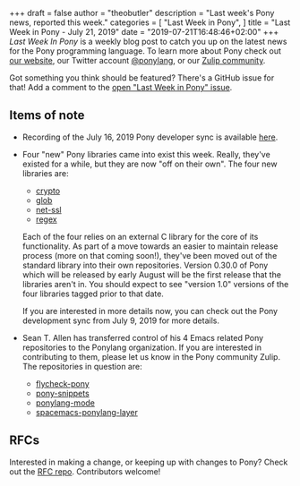 +++
draft = false
author = "theobutler"
description = "Last week's Pony news, reported this week."
categories = [
    "Last Week in Pony",
]
title = "Last Week in Pony - July 21, 2019"
date = "2019-07-21T16:48:46+02:00"
+++
_Last Week In Pony_ is a weekly blog post to catch you up on the latest news for the Pony programming language. To learn more about Pony check out [our website](https://ponylang.io), our Twitter account [@ponylang](https://twitter.com/ponylang), or our [Zulip community](https://ponylang.zulipchat.com).

Got something you think should be featured? There's a GitHub issue for that! Add a comment to the [open "Last Week in Pony" issue](https://github.com/ponylang/ponylang.github.io/issues?q=is%3Aissue+is%3Aopen+label%3Alast-week-in-pony).
<!--more-->

## Items of note

- Recording of the July 16, 2019 Pony developer sync is available [here](https://sync-recordings.ponylang.io/r/2019_07_16.m4a).

- Four "new" Pony libraries came into exist this week. Really, they've existed for a while, but they are now "off on their own". The four new libraries are:

    - [crypto](https://github.com/ponylang/crypto)
    - [glob](https://github.com/ponylang/glob)
    - [net-ssl](https://github.com/ponylang/net-ssl)
    - [regex](https://github.com/ponylang/regex)

    Each of the four relies on an external C library for the core of its functionality. As part of a move towards an easier to maintain release process (more on that coming soon!), they've been moved out of the standard library into their own repositories. Version 0.30.0 of Pony which will be released by early August will be the first release that the libraries aren't in. You should expect to see "version 1.0" versions of the four libraries tagged prior to that date.

    If you are interested in more details now, you can check out the Pony development sync from July 9, 2019 for more details.

- Sean T. Allen has transferred control of his 4 Emacs related Pony repositories to the Ponylang organization. If you are interested in contributing to them, please let us know in the Pony community Zulip. The repositories in question are:

    - [flycheck-pony](https://github.com/ponylang/flycheck-pony)
    - [pony-snippets](https://github.com/ponylang/pony-snippets)
    - [ponylang-mode](https://github.com/ponylang/ponylang-mode)
    - [spacemacs-ponylang-layer](https://github.com/ponylang/spacemacs-ponylang-layer)

## RFCs

Interested in making a change, or keeping up with changes to Pony? Check out the [RFC repo](https://github.com/ponylang/rfcs). Contributors welcome!
